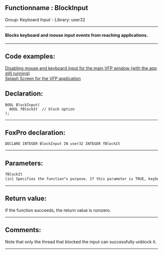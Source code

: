 <link rel="stylesheet" type="text/css" href="../../css/win32api.css">  
<link rel="stylesheet" href="https://cdnjs.cloudflare.com/ajax/libs/font-awesome/4.7.0/css/font-awesome.min.css">

## Functionname : BlockInput
Group: Keyboard Input - Library: user32    
***  


#### Blocks keyboard and mouse input events from reaching applications.
***  


## Code examples:
[Disabling mouse and keyboard input for the main VFP window (with the app still running)](../../samples/sample_083.md)  
[Splash Screen for the VFP application](../../samples/sample_294.md)  

## Declaration:
```foxpro  
BOOL BlockInput(
  BOOL fBlockIt  // block option
);  
```  
***  


## FoxPro declaration:
```foxpro  
DECLARE INTEGER BlockInput IN user32 INTEGER fBlockIt  
```  
***  


## Parameters:
```txt  
fBlockIt
[in] Specifies the function"s purpose. If this parameter is TRUE, keyboard and mouse input events are blocked. If this parameter is FALSE, keyboard and mouse events are unblocked.  
```  
***  


## Return value:
If the function succeeds, the return value is nonzero.  
***  


## Comments:
Note that only the thread that blocked the input can successfully unblock it.   
  
***  

